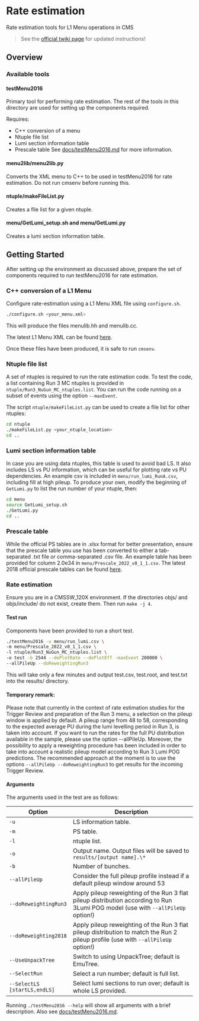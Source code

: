 # Rate estimation

Rate estimation tools for L1 Menu operations in CMS

> See the [official twiki page](https://twiki.cern.ch/twiki/bin/view/CMS/HowToL1TriggerMenu) for updated instructions!

## Overview

### Available tools

#### testMenu2016
Primary tool for performing rate estimation. The rest of the tools in this
directory are used for setting up the components required.

Requires:
* C++ conversion of a menu
* Ntuple file list
* Lumi section information table
* Prescale table
See [docs/testMenu2016.md]() for more information.

#### menu2lib/menu2lib.py
Converts the XML menu to C++ to be used in testMenu2016 for rate estimation.
Do not run cmsenv before running this.

#### ntuple/makeFileList.py
Creates a file list for a given ntuple.

#### menu/GetLumi\_setup.sh and menu/GetLumi.py
Creates a lumi section information table.

## Getting Started
After setting up the environment as discussed above, prepare the set of
components required to run testMenu2016 for rate estimation.

### C++ conversion of a L1 Menu
Configure rate-estimation using a L1 Menu XML file using `configure.sh`.
```bash
./configure.sh <your_menu.xml>
```
This will produce the files menulib.hh and menulib.cc.

The latest L1 Menu XML can be found [here](https://github.com/cms-l1-dpg/L1Menu2018/tree/master/official/XMLs).

Once these files have been produced, it is safe to run `cmsenv`.

### Ntuple file list
A set of ntuples is required to run the rate estimation code.
To test the code, a list containing Run 3 MC ntuples is provided in
`ntuple/Run3_NuGun_MC_ntuples.list`.
You can run the code running on a subset of events using the option `--maxEvent`.

The script `ntuple/makeFileList.py` can be used to create a file list for other
ntuples:
```bash
cd ntuple
./makeFileList.py <your_ntuple_location>
cd ..
```

### Lumi section information table
In case you are using data ntuples, this table is used to avoid bad LS. It also includes LS vs PU information, which
can be useful for plotting rate vs PU dependencies. 
An example csv is included in `menu/run_lumi_RunA.csv`, including fill at high pileup.
To produce your own, modify the beginning of `GetLumi.py` to list the run number
of your ntuple, then:
```bash
cd menu
source GetLumi_setup.sh
./GetLumi.py
cd ..
```

### Prescale table
While the official PS tables are in .xlsx format for better presentation, ensure
that the prescale table you use has been converted to
either a tab-separated .txt file or comma-separated .csv file.
An example table has been provided for column 2.0e34 in
`menu/Prescale_2022_v0_1_1.csv`.
The latest 2018 official prescale tables can be found 
[here](https://github.com/cms-l1-dpg/L1Menu2018/tree/master/official/PrescaleTables).

### Rate estimation
Ensure you are in a CMSSW_120X environment.
If the directories objs/ and objs/include/ do not exist, create them.
Then run `make -j 4`.

#### Test run
Components have been provided to run a short test.
```bash
./testMenu2016 -u menu/run_lumi.csv \
-m menu/Prescale_2022_v0_1_1.csv \
-l ntuple/Run3_NuGun_MC_ntuples.list \
-o test -b 2544 --doPlotRate --doPlotEff -maxEvent 200000 \
--allPileUp --doReweightingRun3
```
This will take only a few minutes and output test.csv, test.root, and test.txt into the results/ directory.

#### Temporary remark:
Please note that currently in the context of rate estimation studies for the Trigger Review and preparation of the Run 3 menu, a selection on the pileup window is applied by default. 
A pileup range from 48 to 58, corresponding to the expected average PU during the lumi levelling period in Run 3, is taken into account. 
If you want to run the rates for the full PU distribution available in the sample, please use the option --allPileUp.
Moreover, the possibility to apply a reweighting procedure has been included in order to take into account a realistic pileup model according to Run 3 Lumi POG predictions.
The recommended approach at the moment is to use the options `--allPileUp --doReweightingRun3` to get results for the incoming Trigger Review. 

#### Arguments
The arguments used in the test are as follows:

|Option | Description |
|-------|-------------|
|`-u`   | LS information table. |
|`-m`   | PS table. |
|`-l`   | ntuple list. |
|`-o`   | Output name. Output files will be saved to `results/[output name].\*` |
|`-b`   | Number of bunches. |
|`--allPileUp` | Consider the full pileup profile instead if a default pileup window around 53 |
|`--doReweightingRun3` | Apply pileup reweighting of the Run 3 flat pileup distribution according to Run 3Lumi POG model (use with `--allPileUp` option!) |
|`--doReweighting2018` | Apply pileup reweighting of the Run 3 flat pileup distribution to match the Run 2 pileup profile (use with `--allPileUp` option!) |
|`--UseUnpackTree` | Switch to using UnpackTree; default is EmuTree. |
|`--SelectRun` | Select a run number; default is full list. |
|`--SelectLS [startLS,endLS]` | Select lumi sections to run over; default is whole LS provided. |

Running `./testMenu2016 --help` will show all arguments with a brief description. Also see [docs/testMenu2016.md]().
